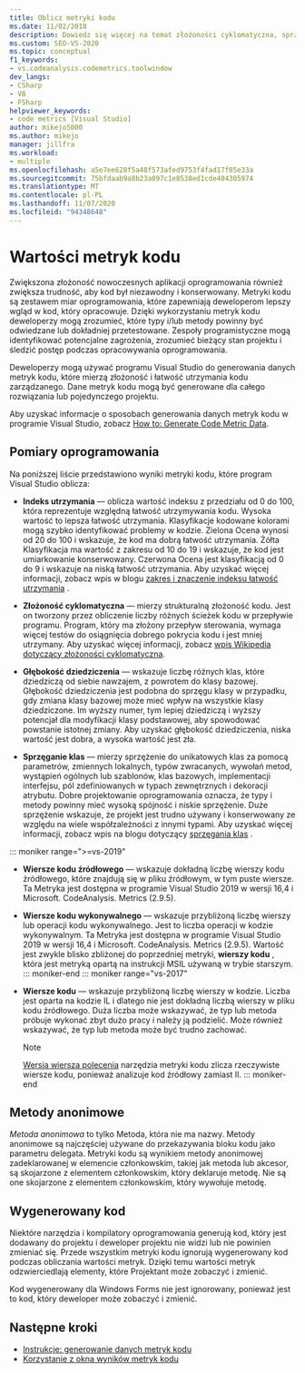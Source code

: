 ```yaml
---
title: Oblicz metryki kodu
ms.date: 11/02/2018
description: Dowiedz się więcej na temat złożoności cyklomatyczna, sprzęgania klas i innych metryk kodu programu Visual Studio. Zobacz, jak metryki mogą śledzić postęp opracowywania i identyfikować zagrożenia.
ms.custom: SEO-VS-2020
ms.topic: conceptual
f1_keywords:
- vs.codeanalysis.codemetrics.toolwindow
dev_langs:
- CSharp
- VB
- FSharp
helpviewer_keywords:
- code metrics [Visual Studio]
author: mikejo5000
ms.author: mikejo
manager: jillfra
ms.workload:
- multiple
ms.openlocfilehash: a5e7ee628f5a48f573afed9753f4fad17f85e33a
ms.sourcegitcommit: 75bfdaab9a8b23a097c1e8538ed1cde404305974
ms.translationtype: MT
ms.contentlocale: pl-PL
ms.lasthandoff: 11/07/2020
ms.locfileid: "94348648"
---
```

# <a name="code-metrics-values"></a>Wartości metryk kodu

Zwiększona złożoność nowoczesnych aplikacji oprogramowania również zwiększa trudność, aby kod był niezawodny i konserwowany. Metryki kodu są zestawem miar oprogramowania, które zapewniają deweloperom lepszy wgląd w kod, który opracowuje. Dzięki wykorzystaniu metryk kodu deweloperzy mogą zrozumieć, które typy i/lub metody powinny być odwiedzane lub dokładniej przetestowane. Zespoły programistyczne mogą identyfikować potencjalne zagrożenia, zrozumieć bieżący stan projektu i śledzić postęp podczas opracowywania oprogramowania.

Deweloperzy mogą używać programu Visual Studio do generowania danych metryk kodu, które mierzą złożoność i łatwość utrzymania kodu zarządzanego. Dane metryk kodu mogą być generowane dla całego rozwiązania lub pojedynczego projektu.

Aby uzyskać informacje o sposobach generowania danych metryk kodu w programie Visual Studio, zobacz [How to: Generate Code Metric Data](../code-quality/how-to-generate-code-metrics-data.md).

## <a name="software-measurements"></a>Pomiary oprogramowania

Na poniższej liście przedstawiono wyniki metryki kodu, które program Visual Studio oblicza:

- **Indeks utrzymania** — oblicza wartość indeksu z przedziału od 0 do 100, która reprezentuje względną łatwość utrzymywania kodu. Wysoka wartość to lepsza łatwość utrzymania. Klasyfikacje kodowane kolorami mogą szybko identyfikować problemy w kodzie. Zielona Ocena wynosi od 20 do 100 i wskazuje, że kod ma dobrą łatwość utrzymania. Żółta Klasyfikacja ma wartość z zakresu od 10 do 19 i wskazuje, że kod jest umiarkowanie konserwowany. Czerwona Ocena jest klasyfikacją od 0 do 9 i wskazuje na niską łatwość utrzymania. Aby uzyskać więcej informacji, zobacz wpis w blogu [zakres i znaczenie indeksu łatwość utrzymania](/archive/blogs/codeanalysis/maintainability-index-range-and-meaning) .

- **Złożoność cyklomatyczna** — mierzy strukturalną złożoność kodu. Jest on tworzony przez obliczenie liczby różnych ścieżek kodu w przepływie programu. Program, który ma złożony przepływ sterowania, wymaga więcej testów do osiągnięcia dobrego pokrycia kodu i jest mniej utrzymany. Aby uzyskać więcej informacji, zobacz [wpis Wikipedia dotyczący złożoności cyklomatyczna](https://wikipedia.org/wiki/Cyclomatic_complexity).

- **Głębokość dziedziczenia** — wskazuje liczbę różnych klas, które dziedziczą od siebie nawzajem, z powrotem do klasy bazowej. Głębokość dziedziczenia jest podobna do sprzęgu klasy w przypadku, gdy zmiana klasy bazowej może mieć wpływ na wszystkie klasy dziedziczone. Im wyższy numer, tym lepiej dziedziczą i wyższy potencjał dla modyfikacji klasy podstawowej, aby spowodować powstanie istotnej zmiany. Aby uzyskać głębokość dziedziczenia, niska wartość jest dobra, a wysoka wartość jest zła.

- **Sprzęganie klas** — mierzy sprzężenie do unikatowych klas za pomocą parametrów, zmiennych lokalnych, typów zwracanych, wywołań metod, wystąpień ogólnych lub szablonów, klas bazowych, implementacji interfejsu, pól zdefiniowanych w typach zewnętrznych i dekoracji atrybutu. Dobre projektowanie oprogramowania oznacza, że typy i metody powinny mieć wysoką spójność i niskie sprzężenie. Duże sprzężenie wskazuje, że projekt jest trudno używany i konserwowany ze względu na wiele współzależności z innymi typami. Aby uzyskać więcej informacji, zobacz wpis na blogu dotyczący [sprzęgania klas](/archive/blogs/zainnab/code-metrics-class-coupling) .

::: moniker range=">=vs-2019"

- **Wiersze kodu źródłowego** — wskazuje dokładną liczbę wierszy kodu źródłowego, które znajdują się w pliku źródłowym, w tym puste wiersze. Ta Metryka jest dostępna w programie Visual Studio 2019 w wersji 16,4 i Microsoft. CodeAnalysis. Metrics (2.9.5).

- **Wiersze kodu wykonywalnego** — wskazuje przybliżoną liczbę wierszy lub operacji kodu wykonywalnego. Jest to liczba operacji w kodzie wykonywalnym. Ta Metryka jest dostępna w programie Visual Studio 2019 w wersji 16,4 i Microsoft. CodeAnalysis. Metrics (2.9.5). Wartość jest zwykle blisko zbliżonej do poprzedniej metryki, **wierszy kodu** , która jest metryką opartą na instrukcji MSIL używaną w trybie starszym.
::: moniker-end
::: moniker range="vs-2017"

- **Wiersze kodu** — wskazuje przybliżoną liczbę wierszy w kodzie. Liczba jest oparta na kodzie IL i dlatego nie jest dokładną liczbą wierszy w pliku kodu źródłowego. Duża liczba może wskazywać, że typ lub metoda próbuje wykonać zbyt dużo pracy i należy ją podzielić. Może również wskazywać, że typ lub metoda może być trudno zachować.

   > [!NOTE]
   > [Wersja wiersza polecenia](../code-quality/how-to-generate-code-metrics-data.md#command-line-code-metrics) narzędzia metryki kodu zlicza rzeczywiste wiersze kodu, ponieważ analizuje kod źródłowy zamiast Il.
::: moniker-end

## <a name="anonymous-methods"></a>Metody anonimowe

*Metoda anonimowa* to tylko Metoda, która nie ma nazwy. Metody anonimowe są najczęściej używane do przekazywania bloku kodu jako parametru delegata. Metryki kodu są wynikiem metody anonimowej zadeklarowanej w elemencie członkowskim, takiej jak metoda lub akcesor, są skojarzone z elementem członkowskim, który deklaruje metodę. Nie są one skojarzone z elementem członkowskim, który wywołuje metodę.

## <a name="generated-code"></a>Wygenerowany kod

Niektóre narzędzia i kompilatory oprogramowania generują kod, który jest dodawany do projektu i deweloper projektu nie widzi lub nie powinien zmieniać się. Przede wszystkim metryki kodu ignorują wygenerowany kod podczas obliczania wartości metryk. Dzięki temu wartości metryk odzwierciedlają elementy, które Projektant może zobaczyć i zmienić.

Kod wygenerowany dla Windows Forms nie jest ignorowany, ponieważ jest to kod, który deweloper może zobaczyć i zmienić.

## <a name="next-steps"></a>Następne kroki

- [Instrukcje: generowanie danych metryk kodu](../code-quality/how-to-generate-code-metrics-data.md)
- [Korzystanie z okna wyników metryk kodu](../code-quality/working-with-code-metrics-data.md)